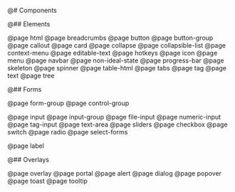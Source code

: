 @# Components

<!-- Exact ordering of components in the navbar: -->

@## Elements

@page html
@page breadcrumbs
@page button
@page button-group
@page callout
@page card
@page collapse
@page collapsible-list
@page context-menu
@page editable-text
@page hotkeys
@page icon
@page menu
@page navbar
@page non-ideal-state
@page progress-bar
@page skeleton
@page spinner
@page table-html
@page tabs
@page tag
@page text
@page tree

@## Forms

@page form-group
@page control-group

<!-- ordering of these guys needs some work... what makes sense?? -->
@page input
@page input-group
@page file-input
@page numeric-input
@page tag-input
@page text-area
@page sliders
@page checkbox
@page switch
@page radio
@page select-forms

<!-- this guy's gonna go away shortly -->
@page label

@## Overlays

<!-- now people will read the Overlay docs!! -->
@page overlay
@page portal
@page alert
@page dialog
@page popover
@page toast
@page tooltip
